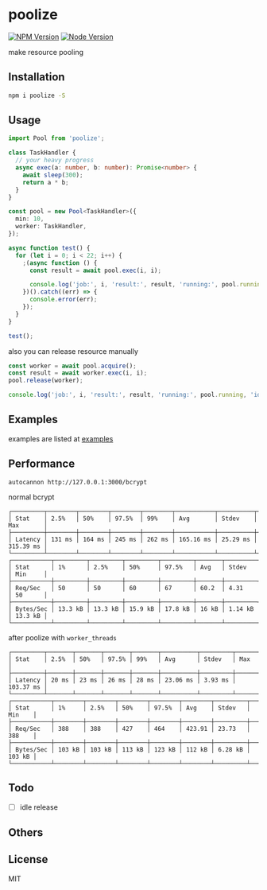 # poolize

[![NPM Version][npm-image]][npm-url]
[![Node Version][node-image]][node-url]

make resource pooling

## Installation

```bash
npm i poolize -S
```

## Usage

```typescript
import Pool from 'poolize';

class TaskHandler {
  // your heavy progress
  async exec(a: number, b: number): Promise<number> {
    await sleep(300);
    return a * b;
  }
}

const pool = new Pool<TaskHandler>({
  min: 10,
  worker: TaskHandler,
});

async function test() {
  for (let i = 0; i < 22; i++) {
    ;(async function () {
      const result = await pool.exec(i, i);

      console.log('job:', i, 'result:', result, 'running:', pool.running, 'idle:', pool.idleSize);
    })().catch((err) => {
      console.error(err);
    });
  }
}

test();
```

also you can release resource manually
```typescript
const worker = await pool.acquire();
const result = await worker.exec(i, i);
pool.release(worker);

console.log('job:', i, 'result:', result, 'running:', pool.running, 'idle:', pool.idleSize);
```


## Examples

examples are listed at [examples](https://github.com/cooperhsiung/poolize/tree/master/examples)

## Performance

`autocannon http://127.0.0.1:3000/bcrypt`

normal bcrypt

```
┌─────────┬────────┬────────┬────────┬────────┬───────────┬──────────┬───────────┐
│ Stat    │ 2.5%   │ 50%    │ 97.5%  │ 99%    │ Avg       │ Stdev    │ Max       │
├─────────┼────────┼────────┼────────┼────────┼───────────┼──────────┼───────────┤
│ Latency │ 131 ms │ 164 ms │ 245 ms │ 262 ms │ 165.16 ms │ 25.29 ms │ 315.39 ms │
└─────────┴────────┴────────┴────────┴────────┴───────────┴──────────┴───────────┘
┌───────────┬─────────┬─────────┬─────────┬─────────┬───────┬─────────┬─────────┐
│ Stat      │ 1%      │ 2.5%    │ 50%     │ 97.5%   │ Avg   │ Stdev   │ Min     │
├───────────┼─────────┼─────────┼─────────┼─────────┼───────┼─────────┼─────────┤
│ Req/Sec   │ 50      │ 50      │ 60      │ 67      │ 60.2  │ 4.31    │ 50      │
├───────────┼─────────┼─────────┼─────────┼─────────┼───────┼─────────┼─────────┤
│ Bytes/Sec │ 13.3 kB │ 13.3 kB │ 15.9 kB │ 17.8 kB │ 16 kB │ 1.14 kB │ 13.3 kB │
└───────────┴─────────┴─────────┴─────────┴─────────┴───────┴─────────┴─────────┘
```

after poolize with `worker_threads`
```
┌─────────┬───────┬───────┬───────┬───────┬──────────┬─────────┬───────────┐
│ Stat    │ 2.5%  │ 50%   │ 97.5% │ 99%   │ Avg      │ Stdev   │ Max       │
├─────────┼───────┼───────┼───────┼───────┼──────────┼─────────┼───────────┤
│ Latency │ 20 ms │ 23 ms │ 26 ms │ 28 ms │ 23.06 ms │ 3.93 ms │ 103.37 ms │
└─────────┴───────┴───────┴───────┴───────┴──────────┴─────────┴───────────┘
┌───────────┬────────┬────────┬────────┬────────┬────────┬─────────┬────────┐
│ Stat      │ 1%     │ 2.5%   │ 50%    │ 97.5%  │ Avg    │ Stdev   │ Min    │
├───────────┼────────┼────────┼────────┼────────┼────────┼─────────┼────────┤
│ Req/Sec   │ 388    │ 388    │ 427    │ 464    │ 423.91 │ 23.73   │ 388    │
├───────────┼────────┼────────┼────────┼────────┼────────┼─────────┼────────┤
│ Bytes/Sec │ 103 kB │ 103 kB │ 113 kB │ 123 kB │ 112 kB │ 6.28 kB │ 103 kB │
└───────────┴────────┴────────┴────────┴────────┴────────┴─────────┴────────┘
```




## Todo

- [ ] idle release

## Others


## License

MIT

[npm-image]: https://img.shields.io/npm/v/poolize.svg
[npm-url]: https://www.npmjs.com/package/poolize
[node-image]: https://img.shields.io/badge/node.js-%3E=8-brightgreen.svg
[node-url]: https://nodejs.org/download/
